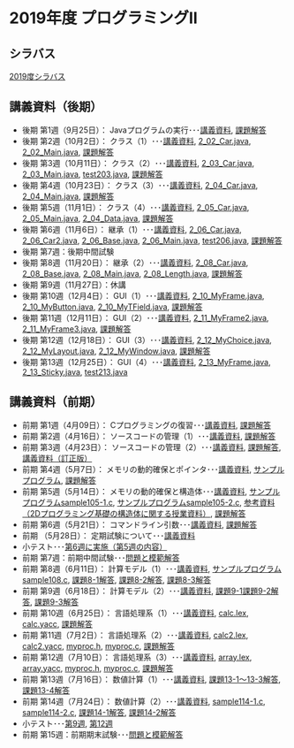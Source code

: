 # 2019年度 プログラミングII

## シラバス
[2019度シラバス](https://github.com/nit-ibaraki-prog3i/lecture/blob/master/src/SyllabusPDF.pdf)

## 講義資料（後期）
* 後期 第1週（9月25日）： Javaプログラムの実行･･･[講義資料](https://github.com/nit-ibaraki-prog3i/lecture/raw/master/src/p2-2-01.pdf), [課題解答](https://github.com/nit-ibaraki-prog3i/lecture/raw/master/src/p2-2-01-ans.pdf)
* 後期 第2週（10月2日）： クラス（1）･･･[講義資料](https://github.com/nit-ibaraki-prog3i/lecture/raw/master/src/p2-2-02.pdf), [2_02_Car.java](https://github.com/nit-ibaraki-prog3i/lecture/raw/master/src/week202/2_02_Car.java), [2_02_Main.java](https://github.com/nit-ibaraki-prog3i/lecture/raw/master/src/week202/2_02_Main.java), [課題解答](https://github.com/nit-ibaraki-prog3i/lecture/raw/master/src/p2-2-02-ans.pdf)
* 後期 第3週（10月11日）： クラス（2）･･･[講義資料](https://github.com/nit-ibaraki-prog3i/lecture/raw/master/src/p2-2-03.pdf), [2_03_Car.java](https://github.com/nit-ibaraki-prog3i/lecture/raw/master/src/week203/2_03_Car.java), [2_03_Main.java](https://github.com/nit-ibaraki-prog3i/lecture/raw/master/src/week203/2_03_Main.java), [test203.java](https://github.com/nit-ibaraki-prog3i/lecture/raw/master/src/week203/test203.java), [課題解答](https://github.com/nit-ibaraki-prog3i/lecture/raw/master/src/p2-2-03-ans.pdf)
* 後期 第4週（10月23日）： クラス（3）･･･[講義資料](https://github.com/nit-ibaraki-prog3i/lecture/raw/master/src/p2-2-04.pdf), [2_04_Car.java](https://github.com/nit-ibaraki-prog3i/lecture/raw/master/src/week204/2_04_Car.java), [2_04_Main.java](https://github.com/nit-ibaraki-prog3i/lecture/raw/master/src/week204/2_04_Main.java), [課題解答](https://github.com/nit-ibaraki-prog3i/lecture/raw/master/src/p2-2-04-ans.pdf)
* 後期 第5週（11月1日）： クラス（4）･･･[講義資料](https://github.com/nit-ibaraki-prog3i/lecture/raw/master/src/p2-2-05.pdf), [2_05_Car.java](https://github.com/nit-ibaraki-prog3i/lecture/raw/master/src/week205/2_05_Car.java), [2_05_Main.java](https://github.com/nit-ibaraki-prog3i/lecture/raw/master/src/week205/2_05_Main.java), [2_04_Data.java](https://github.com/nit-ibaraki-prog3i/lecture/raw/master/src/week205/2_04_Data.java), [課題解答](https://github.com/nit-ibaraki-prog3i/lecture/raw/master/src/p2-2-05-ans.pdf)
* 後期 第6週（11月6日）： 継承（1）･･･[講義資料](https://github.com/nit-ibaraki-prog3i/lecture/raw/master/src/p2-2-06.pdf), [2_06_Car.java](https://github.com/nit-ibaraki-prog3i/lecture/raw/master/src/week206/2_06_Car.java), [2_06_Car2.java](https://github.com/nit-ibaraki-prog3i/lecture/raw/master/src/week206/2_06_Car2.java), [2_06_Base.java](https://github.com/nit-ibaraki-prog3i/lecture/raw/master/src/week206/2_06_Base.java), [2_06_Main.java](https://github.com/nit-ibaraki-prog3i/lecture/raw/master/src/week206/2_06_Main.java), [test206.java](https://github.com/nit-ibaraki-prog3i/lecture/raw/master/src/week206/test206.java), [課題解答](https://github.com/nit-ibaraki-prog3i/lecture/raw/master/src/p2-2-06-ans.pdf)
* 後期 第7週：後期中間試験
* 後期 第8週（11月20日）： 継承（2）･･･[講義資料](https://github.com/nit-ibaraki-prog3i/lecture/raw/master/src/p2-2-08.pdf), [2_08_Car.java](https://github.com/nit-ibaraki-prog3i/lecture/raw/master/src/week208/2_08_Car.java), [2_08_Base.java](https://github.com/nit-ibaraki-prog3i/lecture/raw/master/src/week208/2_08_Base.java), [2_08_Main.java](https://github.com/nit-ibaraki-prog3i/lecture/raw/master/src/week208/2_08_Main.java), [2_08_Length.java](https://github.com/nit-ibaraki-prog3i/lecture/raw/master/src/week208/2_08_Length.java), [課題解答](https://github.com/nit-ibaraki-prog3i/lecture/raw/master/src/p2-2-08-ans.pdf)
* 後期 第9週（11月27日）：休講
* 後期 第10週（12月4日）： GUI（1）･･･[講義資料](https://github.com/nit-ibaraki-prog3i/lecture/raw/master/src/p2-2-10.pdf), [2_10_MyFrame.java](https://github.com/nit-ibaraki-prog3i/lecture/raw/master/src/week210/2_10_MyFrame.java), [2_10_MyButton.java](https://github.com/nit-ibaraki-prog3i/lecture/raw/master/src/week210/2_10_MyButton.java), [2_10_MyTField.java](https://github.com/nit-ibaraki-prog3i/lecture/raw/master/src/week210/2_10_MyTField.java), [課題解答](https://github.com/nit-ibaraki-prog3i/lecture/raw/master/src/p2-2-10-ans.pdf)
* 後期 第11週（12月11日）： GUI（2）･･･[講義資料](https://github.com/nit-ibaraki-prog3i/lecture/raw/master/src/p2-2-11.pdf), [2_11_MyFrame2.java](https://github.com/nit-ibaraki-prog3i/lecture/raw/master/src/week211/2_11_MyFrame2.java), [2_11_MyFrame3.java](https://github.com/nit-ibaraki-prog3i/lecture/raw/master/src/week211/2_11_MyFrame3.java), [課題解答](https://github.com/nit-ibaraki-prog3i/lecture/raw/master/src/p2-2-11-ans.pdf)
* 後期 第12週（12月18日）： GUI（3）･･･[講義資料](https://github.com/nit-ibaraki-prog3i/lecture/raw/master/src/p2-2-12.pdf), [2_12_MyChoice.java](https://github.com/nit-ibaraki-prog3i/lecture/raw/master/src/week212/2_12_MyChoice.java), [2_12_MyLayout.java](https://github.com/nit-ibaraki-prog3i/lecture/raw/master/src/week212/2_12_MyLayout.java), [2_12_MyWindow.java](https://github.com/nit-ibaraki-prog3i/lecture/raw/master/src/week212/2_12_MyWindow.java), [課題解答](https://github.com/nit-ibaraki-prog3i/lecture/raw/master/src/p2-2-12-ans.pdf)
* 後期 第13週（12月25日）： GUI（4）･･･[講義資料](https://github.com/nit-ibaraki-prog3i/lecture/raw/master/src/p2-2-13.pdf), [2_13_MyFrame.java](https://github.com/nit-ibaraki-prog3i/lecture/raw/master/src/week213/2_13_MyFrame.java), [2_13_Sticky.java](https://github.com/nit-ibaraki-prog3i/lecture/raw/master/src/week213/2_13_Sticky.java), [test213.java](https://github.com/nit-ibaraki-prog3i/lecture/raw/master/src/week213/test213.java)

## 講義資料（前期）
* 前期 第1週（4月09日）： Cプログラミングの復習･･･[講義資料](https://github.com/nit-ibaraki-prog3i/lecture/raw/master/src/p2-1-01.pdf), [課題解答](https://github.com/nit-ibaraki-prog3i/lecture/raw/master/src/p2-1-01-ans.pdf)
* 前期 第2週（4月16日）： ソースコードの管理（1）･･･[講義資料](https://github.com/nit-ibaraki-prog3i/lecture/raw/master/src/p2-1-02.pdf), [課題解答](https://github.com/nit-ibaraki-prog3i/lecture/raw/master/src/p2-1-02-ans.pdf)
* 前期 第3週（4月23日）： ソースコードの管理（2）･･･[講義資料](https://github.com/nit-ibaraki-prog3i/lecture/raw/master/src/p2-1-03.pdf), [課題解答](https://github.com/nit-ibaraki-prog3i/lecture/raw/master/src/p2-1-03-ans.pdf), 
[講義資料（訂正版）](https://github.com/nit-ibaraki-prog3i/lecture/raw/master/src/p2-1-03-訂正版.pdf)
* 前期 第4週（5月7日）： メモリの動的確保とポインタ･･･[講義資料](https://github.com/nit-ibaraki-prog3i/lecture/raw/master/src/p2-1-04.pdf), [サンプルプログラム](https://github.com/nit-ibaraki-prog3i/lecture/raw/master/src/sample104.c), [課題解答](https://github.com/nit-ibaraki-prog3i/lecture/raw/master/src/p2-1-04-ans.pdf)
* 前期 第5週（5月14日）： メモリの動的確保と構造体･･･[講義資料](https://github.com/nit-ibaraki-prog3i/lecture/raw/master/src/p2-1-05.pdf), [サンプルプログラムsample105-1.c](https://github.com/nit-ibaraki-prog3i/lecture/raw/master/src/sample105-1.c), [サンプルプログラムsample105-2.c](https://github.com/nit-ibaraki-prog3i/lecture/raw/master/src/sample105-2.c), [参考資料（2Dプログラミング基礎の構造体に関する授業資料）](https://github.com/nit-ibaraki-prog3i/lecture/raw/master/src/kiso2-10.pdf), [課題解答](https://github.com/nit-ibaraki-prog3i/lecture/raw/master/src/p2-1-05-ans.pdf)
* 前期 第6週（5月21日）： コマンドライン引数･･･[講義資料](https://github.com/nit-ibaraki-prog3i/lecture/raw/master/src/p2-1-06.pdf), [課題解答](https://github.com/nit-ibaraki-prog3i/lecture/raw/master/src/p2-1-06-ans.pdf)
* 前期 （5月28日）： 定期試験について･･･[講義資料](https://github.com/nit-ibaraki-prog3i/lecture/raw/master/src/p2-1-06+.pdf)
* 小テスト･･･[第6週に実施（第5週の内容）](https://github.com/nit-ibaraki-prog3i/lecture/raw/master/src/p2-1-06-test.pdf)
* 前期 第7週：前期中間試験･･･[問題と模範解答](https://github.com/nit-ibaraki-prog3i/lecture/raw/master/src/2019-p2-1-mid.pdf)
* 前期 第8週（6月11日）： 計算モデル（1）･･･[講義資料](https://github.com/nit-ibaraki-prog3i/lecture/raw/master/src/p2-1-08.pdf), [サンプルプログラムsample108.c](https://github.com/nit-ibaraki-prog3i/lecture/raw/master/src/week108/sample108.c), [課題8-1解答](https://github.com/nit-ibaraki-prog3i/lecture/raw/master/src/week108/ans108-1.c), [課題8-2解答](https://github.com/nit-ibaraki-prog3i/lecture/raw/master/src/week108/ans108-2.c), [課題8-3解答](https://github.com/nit-ibaraki-prog3i/lecture/raw/master/src/week108/ans108-3.c)
* 前期 第9週（6月18日）： 計算モデル（2）･･･[講義資料](https://github.com/nit-ibaraki-prog3i/lecture/raw/master/src/p2-1-09.pdf), [課題9-1課題9-2解答](https://github.com/nit-ibaraki-prog3i/lecture/raw/master/src/week109/ans109-1.c), [課題9-3解答](https://github.com/nit-ibaraki-prog3i/lecture/raw/master/src/week109/ans109-2.c)
* 前期 第10週（6月25日）： 言語処理系（1）･･･[講義資料](https://github.com/nit-ibaraki-prog3i/lecture/raw/master/src/p2-1-10.pdf), [calc.lex](https://github.com/nit-ibaraki-prog3i/lecture/raw/master/src/week110/calc.lex), [calc.yacc](https://github.com/nit-ibaraki-prog3i/lecture/raw/master/src/week110/calc.yacc), [課題解答](https://github.com/nit-ibaraki-prog3i/lecture/raw/master/src/week110/ans110.txt)
* 前期 第11週（7月2日）： 言語処理系（2）･･･[講義資料](https://github.com/nit-ibaraki-prog3i/lecture/raw/master/src/p2-1-11.pdf), [calc2.lex](https://github.com/nit-ibaraki-prog3i/lecture/raw/master/src/week111/calc2.lex), [calc2.yacc](https://github.com/nit-ibaraki-prog3i/lecture/raw/master/src/week111/calc2.yacc), [myproc.h](https://github.com/nit-ibaraki-prog3i/lecture/raw/master/src/week111/myproc.h), [myproc.c](https://github.com/nit-ibaraki-prog3i/lecture/raw/master/src/week111/myproc.c), [課題解答](https://github.com/nit-ibaraki-prog3i/lecture/raw/master/src/week111/ans111.txt)
* 前期 第12週（7月10日）： 言語処理系（3）･･･[講義資料](https://github.com/nit-ibaraki-prog3i/lecture/raw/master/src/p2-1-12.pdf), [array.lex](https://github.com/nit-ibaraki-prog3i/lecture/raw/master/src/week112/array.lex), [array.yacc](https://github.com/nit-ibaraki-prog3i/lecture/raw/master/src/week112/array.yacc), [myproc.h](https://github.com/nit-ibaraki-prog3i/lecture/raw/master/src/week112/myproc.h), [myproc.c](https://github.com/nit-ibaraki-prog3i/lecture/raw/master/src/week112/myproc.c), [課題解答](https://github.com/nit-ibaraki-prog3i/lecture/raw/master/src/week112/ans112.txt)
* 前期 第13週（7月16日）： 数値計算（1）･･･[講義資料](https://github.com/nit-ibaraki-prog3i/lecture/raw/master/src/p2-1-13.pdf), [課題13-1〜13-3解答](https://github.com/nit-ibaraki-prog3i/lecture/raw/master/src/week113/ans113-1.c), [課題13-4解答](https://github.com/nit-ibaraki-prog3i/lecture/raw/master/src/week113/ans113-2.txt)
* 前期 第14週（7月24日）： 数値計算（2）･･･[講義資料](https://github.com/nit-ibaraki-prog3i/lecture/raw/master/src/p2-1-14.pdf), [sample114-1.c](https://github.com/nit-ibaraki-prog3i/lecture/raw/master/src/week114/sample114-1.c), [sample114-2.c](https://github.com/nit-ibaraki-prog3i/lecture/raw/master/src/week114/sample114-2.c), [課題14-1解答](https://github.com/nit-ibaraki-prog3i/lecture/raw/master/src/week114/ans114-1.c), [課題14-2解答](https://github.com/nit-ibaraki-prog3i/lecture/raw/master/src/week114/ans114-2.c)
* 小テスト･･･[第9週](https://github.com/nit-ibaraki-prog3i/lecture/raw/master/src/p2-1-09-test.pdf), [第12週](https://github.com/nit-ibaraki-prog3i/lecture/raw/master/src/p2-1-12-test.pdf)
* 前期 第15週：前期期末試験･･･[問題と模範解答](https://github.com/nit-ibaraki-prog3i/lecture/raw/master/src/2019-p2-1-term.pdf)
